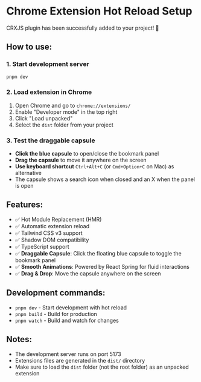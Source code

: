 # Chrome Extension Hot Reload Setup

CRXJS plugin has been successfully added to your project! 🎉

## How to use:

### 1. Start development server

```bash
pnpm dev
```

### 2. Load extension in Chrome

1. Open Chrome and go to `chrome://extensions/`
2. Enable "Developer mode" in the top right
3. Click "Load unpacked"
4. Select the `dist` folder from your project

### 3. Test the draggable capsule

- **Click the blue capsule** to open/close the bookmark panel
- **Drag the capsule** to move it anywhere on the screen
- **Use keyboard shortcut** `Ctrl+Alt+C` (or `Cmd+Option+C` on Mac) as alternative
- The capsule shows a search icon when closed and an X when the panel is open

## Features:

- ✅ Hot Module Replacement (HMR)
- ✅ Automatic extension reload
- ✅ Tailwind CSS v3 support
- ✅ Shadow DOM compatibility
- ✅ TypeScript support
- ✅ **Draggable Capsule**: Click the floating blue capsule to toggle the bookmark panel
- ✅ **Smooth Animations**: Powered by React Spring for fluid interactions
- ✅ **Drag & Drop**: Move the capsule anywhere on the screen

## Development commands:

- `pnpm dev` - Start development with hot reload
- `pnpm build` - Build for production
- `pnpm watch` - Build and watch for changes

## Notes:

- The development server runs on port 5173
- Extensions files are generated in the `dist/` directory
- Make sure to load the `dist` folder (not the root folder) as an unpacked extension
